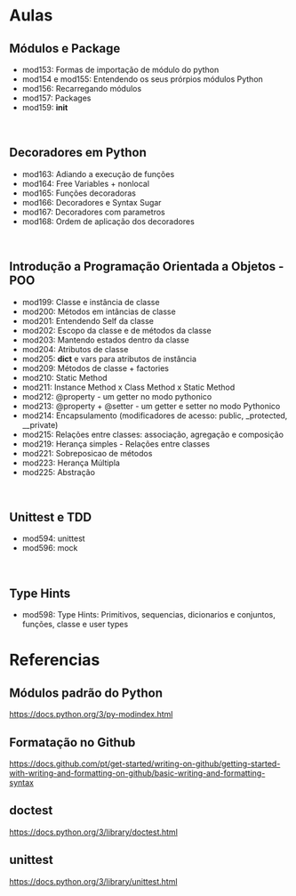 


# Aulas

## Módulos e Package  
 - mod153: Formas de importação de módulo do python
 - mod154 e mod155: Entendendo os seus prórpios módulos Python
 - mod156: Recarregando módulos
 - mod157: Packages
 - mod159: __init__

</br>

## Decoradores em Python
- mod163: Adiando a execução de funções
- mod164: Free Variables + nonlocal
- mod165: Funções decoradoras
- mod166: Decoradores e Syntax Sugar
- mod167: Decoradores com parametros
- mod168: Ordem de aplicação dos decoradores

</br>

## Introdução a Programação Orientada a Objetos - POO
- mod199: Classe e instância de classe
- mod200: Métodos em intâncias de classe
- mod201: Entendendo Self da classe
- mod202: Escopo da classe e de métodos da classe
- mod203: Mantendo estados dentro da classe
- mod204: Atributos de classe
- mod205: __dict__ e vars para atributos de instância
- mod209: Métodos de classe + factories
- mod210: Static Method
- mod211: Instance Method x Class Method x Static Method
- mod212: @property - um getter no modo pythonico
- mod213: @property + @setter - um getter e setter no modo Pythonico
- mod214: Encapsulamento (modificadores de acesso: public, _protected, __private)
- mod215: Relações entre classes: associação, agregação e composição
- mod219: Herança simples - Relações entre classes
- mod221: Sobreposicao de métodos
- mod223: Herança Múltipla
- mod225: Abstração

</br>

## Unittest e TDD
- mod594: unittest 
- mod596: mock

</br>

## Type Hints
- mod598: Type Hints: Primitivos, sequencias, dicionarios e conjuntos, funções, classe e user types

# Referencias

## Módulos padrão do Python

https://docs.python.org/3/py-modindex.html


## Formatação no Github

https://docs.github.com/pt/get-started/writing-on-github/getting-started-with-writing-and-formatting-on-github/basic-writing-and-formatting-syntax

## doctest

https://docs.python.org/3/library/doctest.html

## unittest

https://docs.python.org/3/library/unittest.html

